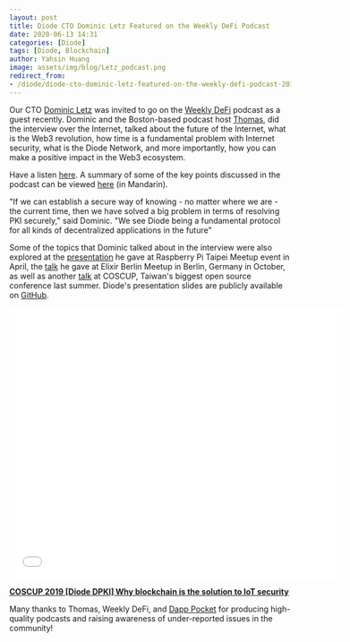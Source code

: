 ```yaml
---
layout: post
title: Diode CTO Dominic Letz Featured on the Weekly DeFi Podcast
date: 2020-06-13 14:31
categories: [Diode]
tags: [Diode, Blockchain]
author: Yahsin Huang
image: assets/img/blog/Letz_podcast.png
redirect_from:
- /diode/diode-cto-dominic-letz-featured-on-the-weekly-defi-podcast-20165/
---
```


Our CTO [Dominic Letz](https://github.com/dominicletz) was invited to go on the [Weekly DeFi](https://soundcloud.com/weekly-defi/defi-3-diode-cto-dominic-letz) podcast as a guest recently. Dominic and the Boston-based podcast host [Thomas](https://hchsueh.com/), did the interview over the Internet, talked about the future of the Internet, what is the Web3 revolution, how time is a fundamental problem with Internet security, what is the Diode Network, and more importantly, how you can make a positive impact in the Web3 ecosystem. 

Have a listen [here](https://soundcloud.com/weekly-defi/defi-3-diode-cto-dominic-letz). A summary of some of the key points discussed in the podcast can be viewed [here](https://defi.substack.com/p/defi-week-1) (in Mandarin).

"If we can establish a secure way of knowing - no matter where we are - the current time, then we have solved a big problem in terms of resolving PKI securely," said Dominic. "We see Diode being a fundamental protocol for all kinds of decentralized applications in the future"

Some of the topics that Dominic talked about in the interview were also explored at the [presentation](https://youtu.be/KeIwchX_C40) he gave at Raspberry Pi Taipei Meetup event in April, the [talk](https://github.com/diodechain/presentations/blob/master/Elixir_Berlin_Meetup_2019/Elixir%20Berlin%20Meetup%202019_%20Dominic%20Letz%20on%20Doing%20Blockchain%20with%20Elixir.pdf) he gave at Elixir Berlin Meetup in Berlin, Germany in October, as well as another [talk](https://github.com/diodechain/presentations/blob/master/COSCUP_2019/Why%20blockchain%20is%20the%20solution%20to%20IoT%20security.pdf) at COSCUP, Taiwan's biggest open source conference last summer. Diode's presentation slides are publicly available on [GitHub](https://github.com/diodechain/presentations). 

<iframe src="//www.slideshare.net/slideshow/embed_code/key/q71smN3mXAl4aE" width="595" height="485" frameborder="0" marginwidth="0" marginheight="0" scrolling="no" allowfullscreen></iframe>

**[COSCUP 2019 [Diode DPKI] Why blockchain is the solution to IoT security](http://www.slideshare.net/yahsinhuangtw/coscup-2019-diode-dpki-why-blockchain-is-the-solution-to-iot-security)**

Many thanks to Thomas, Weekly DeFi, and [Dapp Pocket](https://www.dapppocket.io/) for producing high-quality podcasts and raising awareness of under-reported issues in the community!



